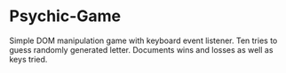 # Psychic-Game

Simple DOM manipulation game with keyboard event listener.
Ten tries to guess randomly generated letter. Documents wins and losses as well as keys tried.
